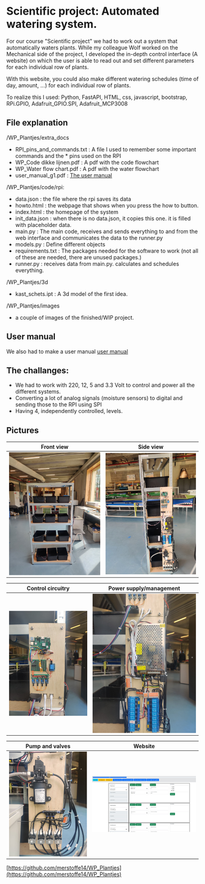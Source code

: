 
# Scientific project: Automated watering system.

For our course "Scientific project" we had to work out a system that automatically waters plants. While my colleague Wolf worked on the Mechanical side of the project, I developed the in-depth control interface (A website) on which the user is able to read out and set different parameters for each individual row of plants. 

With this website, you could also make different watering schedules (time of day, amount, ...) for each individual row of plants.

To realize this I used: Python, FastAPI, HTML, css, javascript, bootstrap, RPi.GPIO, Adafruit_GPIO.SPI, Adafruit_MCP3008

## File explanation

/WP_Plantjes/extra_docs
* RPI_pins_and_commands.txt : A file I used to remember some important commands and the * pins used on the RPI
* WP_Code dikke lijnen.pdf  : A pdf with the code flowchart
* WP_Water flow chart.pdf   : A pdf with the water flowchart
* user_manual_g1.pdf        : [The user manual](https://github.com/merstoffe14/WP_Plantjes/blob/main/extra_docs/user_manual_g1.pdf)


/WP_Plantjes/code/rpi:
* data.json        : the file where the rpi saves its data
* howto.html       : the webpage that shows when you press the how to button.
* index.html       : the homepage of the system
* init_data.json   : when there is no data.json, it copies this one. it is filled with placeholder data.
* main.py          : The main code, receives and sends everything to and from the web interface and communicates the data to the runner.py
* models.py        : Define different objects
* requirements.txt : The packages needed for the software to work (not all of these are needed, there are unused packages.)
* runner.py        : receives data from main.py. calculates and schedules everything. 

/WP_Plantjes/3d
* kast_schets.ipt  : A 3d model of the first idea.

/WP_Plantjes/images
* a couple of images of the finished/WIP project.

## User manual
We also had to make a user manual [user manual](https://github.com/merstoffe14/WP_Plantjes/blob/main/extra_docs/user_manual_g1.pdf)

## The challanges:

* We had to work with 220, 12, 5 and 3.3 Volt to control and power all the different systems.
* Converting a lot of analog signals (moisture sensors) to digital and sending those to the RPI using SPI
* Having 4, independently controlled, levels. 


## Pictures
Front view            |  Side view
:-------------------------:|:-------------------------:
![The front view](https://github.com/merstoffe14/WP_Plantjes/blob/main/images/frontview.jpg?raw=true)|![The side view](https://github.com/merstoffe14/WP_Plantjes/blob/main/images/SideView.jpg?raw=true)

Control circuitry            |  Power supply/management
:-------------------------:|:-------------------------:
![Control circuits](https://github.com/merstoffe14/WP_Plantjes/blob/main/images/control.jpg?raw=true)|![Power](https://github.com/merstoffe14/WP_Plantjes/blob/main/images/power.jpg?raw=true)

Pump and valves            |  Website
:-------------------------:|:-------------------------:
![Pump and valves](https://github.com/merstoffe14/WP_Plantjes/blob/main/images/pumpnvalves.jpg?raw=true)|![Website](https://github.com/merstoffe14/WP_Plantjes/blob/main/images/website.jpg?raw=true)



[https://github.com/merstoffe14/WP_Plantjes](https://github.com/merstoffe14/WP_Plantjes)


